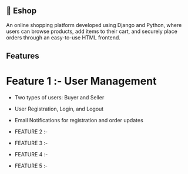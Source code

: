 ## 🛒 Eshop 
An online shopping platform developed using Django and Python, where users can browse products, add items to their cart, and securely place orders through an easy-to-use HTML frontend.

## Features 
# Feature 1 :- User Management
- Two types of users: Buyer and Seller
- User Registration, Login, and Logout
- Email Notifications for registration and order updates
  
- FEATURE 2 :- 
- FEATURE 3 :- 
- FEATURE 4 :- 
- FEATURE 5 :- 
